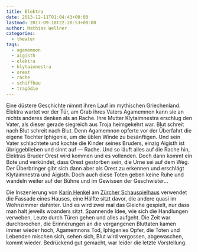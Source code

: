 ```yaml
---
title: Elektra
date: 2013-12-11T01:04:43+00:00
lastmod: 2017-09-18T22:28:53+00:00
author: Mathias Wellner
categories:
  - theater
tags:
  - agamemnon
  - aigisth
  - elektra
  - klytaimnestra
  - orest
  - rache
  - schiffbau
  - tragödie
---
```

Eine düstere Geschichte nimmt ihren Lauf im mythischen Griechenland. Elektra wartet vor der Tür, am Grab ihres Vaters Agamemnon kann sie an nichts anderes denken als an Rache. Ihre Mutter Klytaimnestra erschlug den Vater, als dieser gerade siegreich aus Troja heimgekehrt war. Blut schreit nach Blut schreit nach Blut. Denn Agamemnon opferte vor der Überfahrt die eigene Tochter Iphigenie, um die üblen Winde zu besänftigen. Und sein Vater schlachtete und kochte die Kinder seines Bruders, einzig Aigisth ist übriggeblieben und sinnt auf &#8212; Rache. Und so läuft alles auf die Rache hin, Elektras Bruder Orest wird kommen und es vollenden. Doch dann kommt ein Bote und verkündet, dass Orest gestorben sein, die Urne sei auf dem Weg. Der Überbringer gibt sich dann aber als Orest zu erkennen und erschlägt Klytaimnestra und Aigisth. Doch auch diese Toten geben keine Ruhe und wandeln weiter auf der Bühne und im Gewissen der Geschwister&#8230;

Die Inszenierung von [Karin Henkel](http://schauspielhaus.ch/ensemble/regie-team/regie/61-karin-henkel) am [Zürcher Schauspielhaus](http://schauspielhaus.ch) verwendet die Fassade eines Hauses, eine Hälfte sitzt davor, die andere quasi im Wohnzimmer dahinter. Und es wird zwei mal das Gleiche gespielt, nur dass man halt jeweils woanders sitzt. Spannende Idee, wie sich die Handlungen verweben, Leute durch Türen gehen und alles aufgeht. Die Zeit war durchbrochen, die Erinnerungen an die vergangenen Bluttaten kamen immer wieder hoch, Agamemnons Tod, Iphigenies Opfer, die Toten und Lebenden mischen sich, sehen sich, Blut wird vergossen, abgewaschen, kommt wieder. Bedrückend gut gemacht, war leider die letzte Vorstellung.